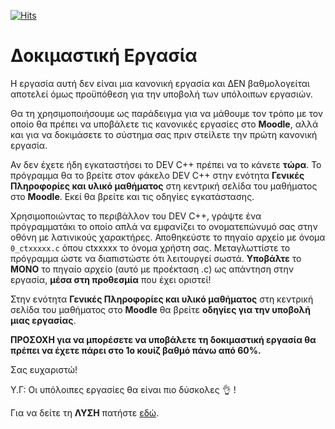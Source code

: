 [![Hits](https://hits.seeyoufarm.com/api/count/incr/badge.svg?url=https%3A%2F%2Feffie375.github.io%2FTPTE-AEGEAN&count_bg=%23E3802B&title_bg=%2307359E&icon=internetarchive.svg&icon_color=%23E7E7E7&title=%CE%A0%CF%81%CE%BF%CE%B2%CE%BF%CE%BB%CE%AD%CF%82&edge_flat=false)](https://hits.seeyoufarm.com)

# Δοκιµαστική Εργασία

Η εργασία αυτή δεν είναι µια κανονική εργασία και ∆ΕΝ βαθµολογείται αποτελεί όµως προϋπόθεση για την υποβολή των υπόλοιπων εργασιών.

Θα τη χρησιµοποιήσουµε ως παράδειγµα για να µάθουµε τον τρόπο µε τον οποίο θα πρέπει να υποβάλετε τις κανονικές εργασίες στο **Moodle**, αλλά και για να δοκιµάσετε το σύστηµα σας πριν στείλετε την πρώτη κανονική εργασία.

Αν δεν έχετε ήδη εγκαταστήσει το DEV C++ πρέπει να το κάνετε **τώρα**. Το πρόγραµµα θα το βρείτε στον φάκελο DEV C++ στην ενότητα **Γενικές Πληροφορίες και υλικό µαθήµατος** στη κεντρική σελίδα του µαθήµατος στο **Moodle**. Εκεί θα βρείτε και τις οδηγίες εγκατάστασης.

Χρησιµοποιώντας το περιβάλλον του DEV C++, γράψτε ένα πρόγραµµατάκι το οποίο απλά να εµφανίζει το ονοµατεπώνυµό σας στην οθόνη µε λατινικούς χαρακτήρες. Αποθηκεύστε το πηγαίο αρχείο µε όνοµα `0_ctxxxxx.c` όπου ctxxxxx το όνοµα χρήστη σας. Μεταγλωττίστε το πρόγραµµα ώστε να διαπιστώστε ότι λειτουργεί σωστά. **Υποβάλτε** το **ΜΟΝΟ** το πηγαίο αρχείο (αυτό µε προέκταση .c) ως απάντηση στην εργασία, **µέσα στη προθεσµία** που έχει οριστεί!

Στην ενότητα **Γενικές Πληροφορίες και υλικό µαθήµατος** στη κεντρική σελίδα του µαθήµατος στο **Moodle** θα βρείτε **οδηγίες για την υποβολή µιας εργασίας**.

**ΠΡΟΣΟΧΗ για να µπορέσετε να υποβάλετε τη δοκιµαστική εργασία θα πρέπει να έχετε πάρει στο 1ο κουίζ βαθµό πάνω από 60%.**

Σας ευχαριστώ!
 
Υ.Γ: Οι υπόλοιπες εργασίες θα είναι πιο δύσκολες 👌 !

Για να δείτε τη **ΛΥΣΗ** πατήστε [εδώ](source/0_ctxxxxx.c).
